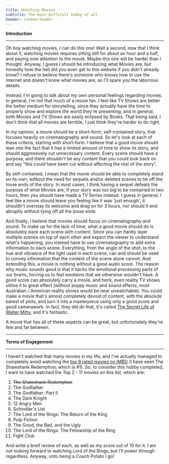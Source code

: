 ```yaml
---
title: Watching Movies
subtitle: The most difficult hobby of all
header: cinema-header
---
```


**Introduction**

---

Oh boy watching movies, I can do this one! Wait a second, now that I think about it, watching movies requires sitting still for about an hour and a half, and paying sole attention to the movie. Maybe this one will be harder than I thought. Anyway, I guess I should be introducing what Movies are, but honestly how the hell did you even get to this website if you didn't already know? I refuse to believe there's someone who knows how to use the internet and doesn't know what movies are, so I'll spare you the laborious details.

Instead, I'm going to talk about my own personal feelings regarding movies. In general, I'm not that much of a movie fan. I feel like TV Shows are better the better medium for storytelling, since they actually have the time to properly show and explore the world they're presenting; and in general, both Movies and TV Shows are easily eclipsed by Books. That being said, I don't think that all movies are terrible, I just think they're harder to do right.

In my opinion, a movie should be a short-form, self-contained story, that focuses heavily on cinematography and sound. So let's look at each of these criteria, starting with short-form. I believe that a good movie should lean into the fact that it has a limited amount of time to show its story, and should aggressively cut unnecessary content. Every scene should have a purpose, and there shouldn't be any content that you could look back on and say "this could have been cut without affecting the rest of the story".

By self-contained, I mean that the movie should be able to completely stand on its own, without the need for sequels and/or deleted scenes to tie off the loose ends of the story. In most cases, I think having a sequel defeats the purpose of what Movies are; if your story was too big to be contained in two hours, then you should have made a TV Series instead. I guess in general, I feel like a movie should leave you feeling like it was 'just enough', it shouldn't overstay its welcome and drag on for 3 hours, nor should it end abruptly without tying off all the loose ends.

And finally, I believe that movies should focus on cinematography and sound. To make up for the lack of time, what a good movie should do is absolutely pack each scene with content. Since you can hardly layer multiple scenes on top of each other and expect the viewer to understand what's happening, you instead have to use cinematography to add extra information to each scene. Everything, from the angle of the shot, to the hue and vibrance of the light used in each scene, can and should be used to convey information that the content of the scene alone cannot. And extending this, a movie is nothing without a good audio score. The reason why music sounds good is that it hacks the emotional processing parts of our brains, forcing us to feel emotions that we otherwise wouldn't have. A good score can absolutely carry a movie, and heck, even reality TV shows utilise it to great effect (without poppy music and sound effects, most Australian / American reality shows would be near unwatchable). You could make a movie that's almost completely devoid of content, with the absolute barest of plots, and turn it into a masterpiece using only a good score and good camerawork. In fact, they did do that, it's called [The Secret Life of Walter Mitty](https://www.imdb.com/title/tt0359950/), and it's fantastic.

A movie that has all of these aspects can be great, but unfortunately they're few and far between.

---

**Terms of Engagement**

---

I haven't watched that many movies in my life, and I've actually managed to completely avoid watching the [top 9 rated movies on IMBD](https://www.imdb.com/chart/top/) (I have seen The Shawshank Redemption, which is #1). So, to consider this hobby completed, I want to have watched the Top 2 - 11 movies on this list, which are:

1. ~~The Shawshank Redemption~~
2. The Godfather
3. The Godfather: Part II
4. The Dark Knight
5. 12 Angry Men
6. Schindler's List
7. The Lord of the Rings: The Return of the King
8. Pulp Fiction
9. The Good, the Bad, and the Ugly
10. The Lord of the Rings: The Fellowship of the Ring
11. Fight Club

And write a breif review of each, as well as my score out of 10 for it. I am not looking forward to watching Lord of the Rings, but I'll power through regardless. Anyway, onto being a Couch Potato I go!
